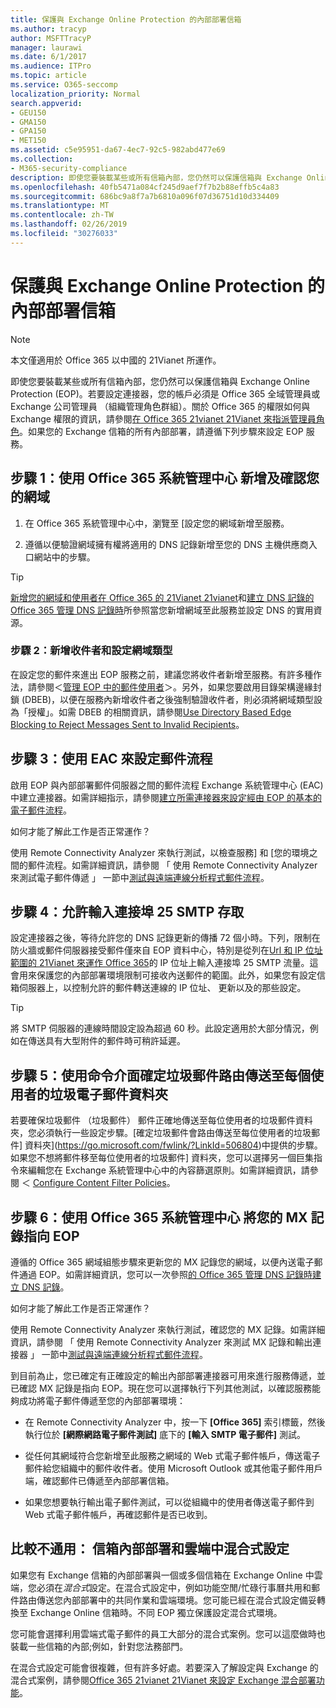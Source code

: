 ```yaml
---
title: 保護與 Exchange Online Protection 的內部部署信箱
ms.author: tracyp
author: MSFTTracyP
manager: laurawi
ms.date: 6/1/2017
ms.audience: ITPro
ms.topic: article
ms.service: O365-seccomp
localization_priority: Normal
search.appverid:
- GEU150
- GMA150
- GPA150
- MET150
ms.assetid: c5e95951-da67-4ec7-92c5-982abd477e69
ms.collection:
- M365-security-compliance
description: 即使您要裝載某些或所有信箱內部，您仍然可以保護信箱與 Exchange Online Protection (EOP)。若要設定連接器，您的帳戶必須是 Office 365 全域管理員或 Exchange 公司管理員 （組織管理角色群組）。關於 Office 365 的權限如何與 Exchange 權限的資訊，請參閱在 Office 365 21vianet 21Vianet 來指派管理員角色。如果您的 Exchange 信箱的所有內部部署，請遵循下列步驟來設定 EOP 服務。
ms.openlocfilehash: 40fb5471a084cf245d9aef7f7b2b88effb5c4a83
ms.sourcegitcommit: 686bc9a8f7a7b6810a096f07d36751d10d334409
ms.translationtype: MT
ms.contentlocale: zh-TW
ms.lasthandoff: 02/26/2019
ms.locfileid: "30276033"
---
```

# <a name="protect-on-premises-mailboxes-with-exchange-online-protection"></a>保護與 Exchange Online Protection 的內部部署信箱

> [!NOTE]
> 本文僅適用於 Office 365 以中國的 21Vianet 所運作。 
  
即使您要裝載某些或所有信箱內部，您仍然可以保護信箱與 Exchange Online Protection (EOP)。若要設定連接器，您的帳戶必須是 Office 365 全域管理員或 Exchange 公司管理員 （組織管理角色群組）。關於 Office 365 的權限如何與 Exchange 權限的資訊，請參閱[在 Office 365 21vianet 21Vianet 來指派管理員角色](https://support.office.com/article/d58b8089-cbfd-41ec-b64c-9cfcbef495ac)。如果您的 Exchange 信箱的所有內部部署，請遵循下列步驟來設定 EOP 服務。 
  
## <a name="step-1-use-the-office-365-admin-center-to-add-and-verify-your-domain"></a>步驟 1：使用 Office 365 系統管理中心 新增及確認您的網域

1. 在 Office 365 系統管理中心中，瀏覽至 [設定您的網域新增至服務。
    
2.  遵循以便驗證網域擁有權將適用的 DNS 記錄新增至您的 DNS 主機供應商入口網站中的步驟。 
    
> [!TIP]
> [新增您的網域和使用者在 Office 365 的 21Vianet 21vianet](https://support.office.com/article/1cd4839b-d051-46b8-ab9b-bc7752024e78)和[建立 DNS 記錄的 Office 365 管理 DNS 記錄時](https://support.office.com/article/0669bf14-414d-4f51-8231-6b710ce7980b)所參照當您新增網域至此服務並設定 DNS 的實用資源。 
  
### <a name="step-2-add-recipients-and-configure-the-domain-type"></a>步驟 2：新增收件者和設定網域類型

在設定您的郵件來進出 EOP 服務之前，建議您將收件者新增至服務。有許多種作法，請參閱＜[管理 EOP 中的郵件使用者](https://go.microsoft.com/fwlink/?LinkId=506782)＞。另外，如果您要啟用目錄架構邊緣封鎖 (DBEB)，以便在服務內新增收件者之後強制驗證收件者，則必須將網域類型設為「授權」。如需 DBEB 的相關資訊，請參閱[Use Directory Based Edge Blocking to Reject Messages Sent to Invalid Recipients](https://go.microsoft.com/fwlink/?LinkId=506781)。
  
## <a name="step-3-use-the-eac-to-set-up-mail-flow"></a>步驟 3：使用 EAC 來設定郵件流程

啟用 EOP 與內部部署郵件伺服器之間的郵件流程 Exchange 系統管理中心 (EAC) 中建立連接器。如需詳細指示，請參閱[建立所需連接器來設定經由 EOP 的基本的電子郵件流程](https://go.microsoft.com/fwlink/?LinkId=506780)。
  
 如何才能了解此工作是否正常運作？ 
  
 使用 Remote Connectivity Analyzer 來執行測試，以檢查服務] 和 [您的環境之間的郵件流程。如需詳細資訊，請參閱 「 使用 Remote Connectivity Analyzer 來測試電子郵件傳遞 」 一節中[測試與遠端連線分析程式郵件流程](https://go.microsoft.com/fwlink/?LinkId=506784)。
  
## <a name="step-4-allow-inbound-port-25-smtp-access"></a>步驟 4：允許輸入連接埠 25 SMTP 存取

設定連接器之後，等待允許您的 DNS 記錄更新的傳播 72 個小時。下列，限制在防火牆或郵件伺服器接受郵件僅來自 EOP 資料中心，特別是從列在[Url 和 IP 位址範圍的 21Vianet 來運作 Office 365](https://support.office.com/article/5c47c07d-f9b6-4b78-a329-bfdc1b6da7a0#__exchange_online_protection)的 IP 位址上輸入連接埠 25 SMTP 流量。這會用來保護您的內部部署環境限制可接收內送郵件的範圍。此外，如果您有設定信箱伺服器上，以控制允許的郵件轉送連線的 IP 位址、 更新以及的那些設定。
  
> [!TIP]
> 將 SMTP 伺服器的連線時間設定設為超過 60 秒。此設定適用於大部分情況，例如在傳送具有大型附件的郵件時可稍許延遲。 
  
## <a name="step-5-use-the-shell-to-ensure-that-spam-is-routed-to-each-users-junk-email-folder"></a>步驟 5：使用命令介面確定垃圾郵件路由傳送至每個使用者的垃圾電子郵件資料夾

若要確保垃圾郵件 （垃圾郵件） 郵件正確地傳送至每位使用者的垃圾郵件資料夾，您必須執行一些設定步驟。[確定垃圾郵件會路由傳送至每位使用者的垃圾郵件] 資料夾](https://go.microsoft.com/fwlink/?LinkId=506804)中提供的步驟。如果您不想將郵件移至每位使用者的垃圾郵件] 資料夾，您可以選擇另一個巨集指令來編輯您在 Exchange 系統管理中心中的內容篩選原則。如需詳細資訊，請參閱 ＜ [Configure Content Filter Policies](https://go.microsoft.com/fwlink/?LinkId=506805)。 
  
## <a name="step-6-use-the-office-365-admin-center-to-point-your-mx-record-to-eop"></a>步驟 6：使用 Office 365 系統管理中心 將您的 MX 記錄指向 EOP

遵循的 Office 365 網域組態步驟來更新您的 MX 記錄您的網域，以便內送電子郵件通過 EOP。如需詳細資訊，您可以一次參照[的 Office 365 管理 DNS 記錄時建立 DNS 記錄](https://support.office.com/article/0669bf14-414d-4f51-8231-6b710ce7980b)。
  
如何才能了解此工作是否正常運作？
  
 使用 Remote Connectivity Analyzer 來執行測試，確認您的 MX 記錄。如需詳細資訊，請參閱 「 使用 Remote Connectivity Analyzer 來測試 MX 記錄和輸出連接器 」 一節中[測試與遠端連線分析程式郵件流程](https://go.microsoft.com/fwlink/?LinkId=506784)。 
  
到目前為止，您已確定有正確設定的輸出內部部署連接器可用來進行服務傳遞，並已確認 MX 記錄是指向 EOP。現在您可以選擇執行下列其他測試，以確認服務能夠成功將電子郵件傳遞至您的內部部署環境：
  
- 在 Remote Connectivity Analyzer 中，按一下 **[Office 365]** 索引標籤，然後執行位於 **[網際網路電子郵件測試]** 底下的 **[輸入 SMTP 電子郵件]** 測試。
    
- 從任何其網域符合您新增至此服務之網域的 Web 式電子郵件帳戶，傳送電子郵件給您組織中的郵件收件者。使用 Microsoft Outlook 或其他電子郵件用戶端，確認郵件已傳遞至內部部署信箱。
    
- 如果您想要執行輸出電子郵件測試，可以從組織中的使用者傳送電子郵件到 Web 式電子郵件帳戶，再確認郵件是否已收到。
    
## <a name="less-common-a-hybrid-setup-with-mailboxes-on-premises-and-in-the-cloud"></a>比較不通用： 信箱內部部署和雲端中混合式設定

如果您有 Exchange 信箱的內部部署與一個或多個信箱在 Exchange Online 中雲端，您必須在*混合式*設定。在混合式設定中，例如功能空閒/忙碌行事曆共用和郵件路由傳送您內部部署中的共同作業和雲端環境。您可能已經在混合式設定備妥轉換至 Exchange Online 信箱時。不同 EOP 獨立保護設定混合式環境。 
  
您可能會選擇利用雲端式電子郵件的員工大部分的混合式案例。您可以這麼做時也裝載一些信箱的內部;例如，針對您法務部門。 
  
在混合式設定可能會很複雜，但有許多好處。若要深入了解設定與 Exchange 的混合式案例，請參閱[Office 365 21vianet 21Vianet 來設定 Exchange 混合部署功能](https://support.office.com/article/26e7cc26-c980-4cc5-a082-c333de544b6d)。
  

